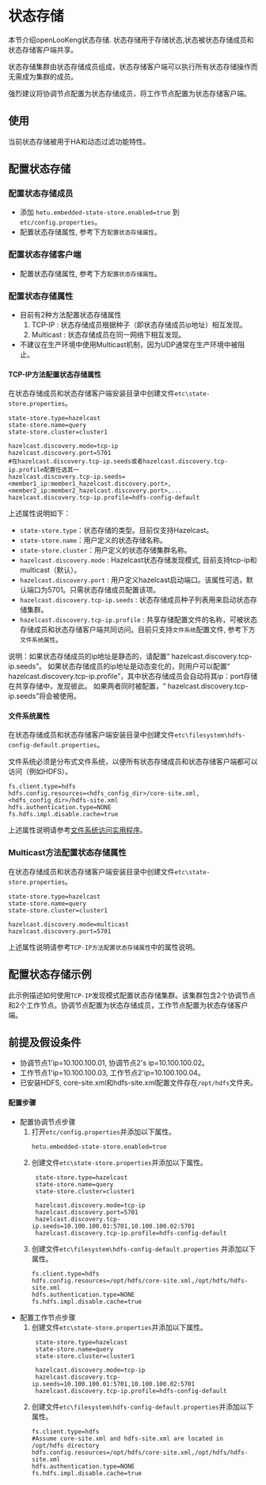 # 状态存储
本节介绍openLooKeng状态存储. 状态存储用于存储状态,状态被状态存储成员和状态存储客户端共享。

状态存储集群由状态存储成员组成，状态存储客户端可以执行所有状态存储操作而无需成为集群的成员。

强烈建议将协调节点配置为状态存储成员，将工作节点配置为状态存储客户端。

## 使用
当前状态存储被用于HA和动态过滤功能特性。

## 配置状态存储

### 配置状态存储成员
- 添加 `hetu.embedded-state-store.enabled=true` 到 `etc/config.properties`。
- 配置状态存储属性, 参考下方`配置状态存储属性`。 
### 配置状态存储客户端
- 配置状态存储属性, 参考下方`配置状态存储属性`。

### 配置状态存储属性
- 目前有2种方法配置状态存储属性
    1. TCP-IP : 状态存储成员根据种子（即状态存储成员ip地址）相互发现。
    2. Multicast : 状态存储成员在同一网络下相互发现。
- 不建议在生产环境中使用Multicast机制，因为UDP通常在生产环境中被阻止。

#### TCP-IP方法配置状态存储属性

在状态存储成员和状态存储客户端安装目录中创建文件`etc\state-store.properties`。

``` properties
state-store.type=hazelcast
state-store.name=query
state-store.cluster=cluster1

hazelcast.discovery.mode=tcp-ip   
hazelcast.discovery.port=5701       
#在hazelcast.discovery.tcp-ip.seeds或者hazelcast.discovery.tcp-ip.profile配置任选其一
hazelcast.discovery.tcp-ip.seeds=<member1_ip:member1_hazelcast.discovery.port>,<member2_ip:member2_hazelcast.discovery.port>,...
hazelcast.discovery.tcp-ip.profile=hdfs-config-default
```

上述属性说明如下：

- `state-store.type`：状态存储的类型。目前仅支持Hazelcast。
- `state-store.name`：用户定义的状态存储名称。
- `state-store.cluster`：用户定义的状态存储集群名称。
- `hazelcast.discovery.mode` : Hazelcast状态存储发现模式, 目前支持tcp-ip和multicast（默认）。 
- `hazelcast.discovery.port` : 用户定义hazelcast启动端口。该属性可选，默认端口为5701。只需状态存储成员配置该项。
- `hazelcast.discovery.tcp-ip.seeds` : 状态存储成员种子列表用来启动状态存储集群。
- `hazelcast.discovery.tcp-ip.profile` : 共享存储配置文件的名称，可被状态存储成员和状态存储客户端共同访问。目前只支持`文件系统`配置文件, 参考下方`文件系统属性`。

说明：如果状态存储成员的ip地址是静态的，请配置“ hazelcast.discovery.tcp-ip.seeds”。
如果状态存储成员的ip地址是动态变化的，则用户可以配置“ hazelcast.discovery.tcp-ip.profile”，其中状态存储成员会自动将其ip：port存储在共享存储中，发现彼此。
如果两者同时被配置，“ hazelcast.discovery.tcp-ip.seeds”将会被使用。

#### 文件系统属性

在状态存储成员和状态存储客户端安装目录中创建文件`etc\filesystem\hdfs-config-default.properties`。

文件系统必须是分布式文件系统，以便所有状态存储成员和状态存储客户端都可以访问（例如HDFS）。
```
fs.client.type=hdfs
hdfs.config.resources=<hdfs_config_dir>/core-site.xml,<hdfs_config_dir>/hdfs-site.xml
hdfs.authentication.type=NONE
fs.hdfs.impl.disable.cache=true
```
上述属性说明请参考[文件系统访问实用程序](../develop/filesystem.md)。 

### Multicast方法配置状态存储属性

在状态存储成员和状态存储客户端安装目录中创建文件`etc\state-store.properties`。

``` properties
state-store.type=hazelcast
state-store.name=query
state-store.cluster=cluster1

hazelcast.discovery.mode=multicast
hazelcast.discovery.port=5701       
```
上述属性说明请参考`TCP-IP方法配置状态存储属性`中的属性说明。

## 配置状态存储示例

此示例描述如何使用`TCP-IP`发现模式配置状态存储集群。该集群包含2个协调节点和2个工作节点。协调节点配置为状态存储成员，工作节点配置为状态存储客户端。

## 前提及假设条件
- 协调节点1'ip=10.100.100.01, 协调节点2's ip=10.100.100.02。
- 工作节点1'ip=10.100.100.03, 工作节点2'ip=10.100.100.04。
- 已安装HDFS, core-site.xml和hdfs-site.xml配置文件存在`/opt/hdfs`文件夹。

#### 配置步骤
- 配置协调节点步骤
   1. 打开`etc/config.properties`并添加以下属性。
      ```
      hetu.embedded-state-store.enabled=true
      ```
   2. 创建文件`etc\state-store.properties`并添加以下属性。
      ```
       state-store.type=hazelcast
       state-store.name=query
       state-store.cluster=cluster1
      
       hazelcast.discovery.mode=tcp-ip
       hazelcast.discovery.port=5701
       hazelcast.discovery.tcp-ip.seeds=10.100.100.01:5701,10.100.100.02:5701
       hazelcast.discovery.tcp-ip.profile=hdfs-config-default
      ```
   3. 创建文件`etc\filesystem\hdfs-config-default.properties` 并添加以下属性。
      ```
      fs.client.type=hdfs
      hdfs.config.resources=/opt/hdfs/core-site.xml,/opt/hdfs/hdfs-site.xml
      hdfs.authentication.type=NONE
      fs.hdfs.impl.disable.cache=true
      ```
- 配置工作节点步骤
   1. 创建文件`etc\state-store.properties`并添加以下属性。
      ```
       state-store.type=hazelcast
       state-store.name=query
       state-store.cluster=cluster1
      
       hazelcast.discovery.mode=tcp-ip
       hazelcast.discovery.tcp-ip.seeds=10.100.100.01:5701,10.100.100.02:5701
       hazelcast.discovery.tcp-ip.profile=hdfs-config-default
      ```
   2. 创建文件`etc\filesystem\hdfs-config-default.properties`并添加以下属性。
      ```
      fs.client.type=hdfs
      #Assume core-site.xml and hdfs-site.xml are located in /opt/hdfs directory
      hdfs.config.resources=/opt/hdfs/core-site.xml,/opt/hdfs/hdfs-site.xml
      hdfs.authentication.type=NONE
      fs.hdfs.impl.disable.cache=true
      ```
